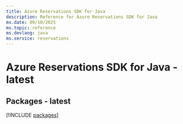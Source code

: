 ```yaml
---
title: Azure Reservations SDK for Java
description: Reference for Azure Reservations SDK for Java
ms.date: 09/10/2025
ms.topic: reference
ms.devlang: java
ms.service: reservations
---
```

# Azure Reservations SDK for Java - latest
## Packages - latest
[!INCLUDE [packages](reservations-index.md)]